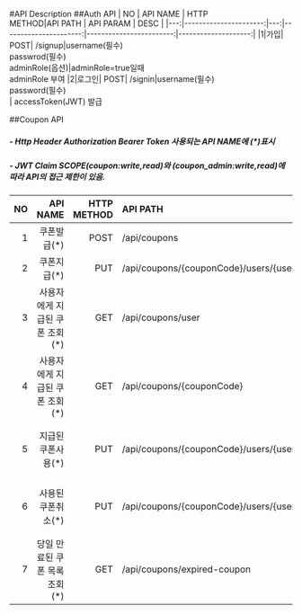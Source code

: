 #API Description
##Auth API
| NO | API NAME | HTTP<br>METHOD|API PATH | API PARAM | DESC | 
|---:|----------------------:|---:|----------------------:|------------------------:|--------------------:| 
|1|가입| POST| /signup|username(필수)<br>passwrod(필수)<br> adminRole(옵션)|adminRole=true일때<br> adminRole 부여
|2|로그인| POST| /signin|username(필수)<br> password(필수)<br>| accessToken(JWT) 발급

##Coupon API
##### - Http Header Authorization Bearer Token 사용되는 API NAME에 (*)표시
##### - JWT Claim SCOPE(coupon:write,read)와 (coupon_admin:write,read)에 따라 API의 접근 제한이 있음.
| NO | API NAME | HTTP<br>METHOD|API PATH | API PARAM | DESC |
|---:|----------:|---:|:----------------------|------------------------:|--------------------:| 
|1|쿠폰발급(*)|POST|/api/coupons| count(필수)| coupon_admin:write 필요|
|2|쿠폰지급(*)|PUT|/api/coupons/{couponCode}/users/{userName}/assign| count(필수)| coupon:write 필요
|3|사용자에게 지급된 쿠폰 조회(*)|GET|/api/coupons/user| | coupon:write<br> token에서 사용자ID 사용|
|4|사용자에게 지급된 쿠폰 조회(*)|GET|/api/coupons/{couponCode}|couponCode(필수)| coupon:write 필요|
|5|지급된 쿠폰사용(*)|PUT|/api/coupons/{couponCode}/users/{userName}/use| couponCode(필수)<br> userName(필수)| coupon_admin:write 필요|
|6|사용된 쿠폰취소(*)|PUT|/api/coupons/{couponCode}/users/{userName}/cancel| couponCode(필수)<br> userName(필수)| coupon_admin:write 필요|
|7|당일 만료된 쿠폰 목록 조회(*)|GET|/api/coupons/expired-coupon| searchDate(필수)<br> page(옵션)<br>size(옵션)| coupon:write 필요|

